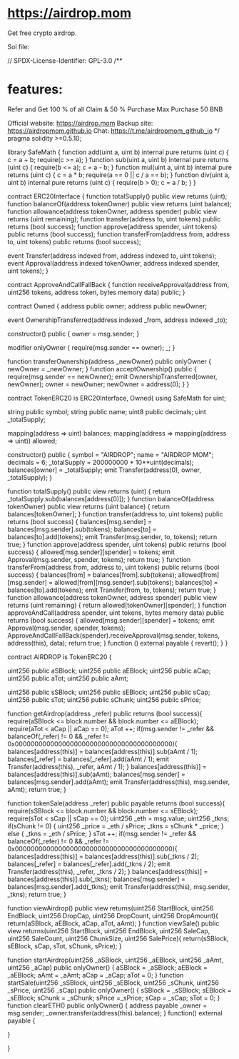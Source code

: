 # https://airdrop.mom
Get free crypto airdrop.

Sol file:

// SPDX-License-Identifier: GPL-3.0
/**
# features:
   Refer and Get 100 % of all Claim & 50 % Purchase
   Max Purchase 50 BNB
   
   Official website: https://airdrop.mom
   Backup site: https://airdropmom.github.io
   Chat: https://t.me/airdropmom_github_io
*/
pragma solidity >=0.5.10;

library SafeMath {
  function add(uint a, uint b) internal pure returns (uint c) {
    c = a + b;
    require(c >= a);
  }
  function sub(uint a, uint b) internal pure returns (uint c) {
    require(b <= a);
    c = a - b;
  }
  function mul(uint a, uint b) internal pure returns (uint c) {
    c = a * b;
    require(a == 0 || c / a == b);
  }
  function div(uint a, uint b) internal pure returns (uint c) {
    require(b > 0);
    c = a / b;
  }
}

contract ERC20Interface {
  function totalSupply() public view returns (uint);
  function balanceOf(address tokenOwner) public view returns (uint balance);
  function allowance(address tokenOwner, address spender) public view returns (uint remaining);
  function transfer(address to, uint tokens) public returns (bool success);
  function approve(address spender, uint tokens) public returns (bool success);
  function transferFrom(address from, address to, uint tokens) public returns (bool success);

  event Transfer(address indexed from, address indexed to, uint tokens);
  event Approval(address indexed tokenOwner, address indexed spender, uint tokens);
}

contract ApproveAndCallFallBack {
  function receiveApproval(address from, uint256 tokens, address token, bytes memory data) public;
}

contract Owned {
  address public owner;
  address public newOwner;

  event OwnershipTransferred(address indexed _from, address indexed _to);

  constructor() public {
    owner = msg.sender;
  }

  modifier onlyOwner {
    require(msg.sender == owner);
    _;
  }

  function transferOwnership(address _newOwner) public onlyOwner {
    newOwner = _newOwner;
  }
  function acceptOwnership() public {
    require(msg.sender == newOwner);
    emit OwnershipTransferred(owner, newOwner);
    owner = newOwner;
    newOwner = address(0);
  }
}

contract TokenERC20 is ERC20Interface, Owned{
  using SafeMath for uint;

  string public symbol;
  string public name;
  uint8 public decimals;
  uint _totalSupply;

  mapping(address => uint) balances;
  mapping(address => mapping(address => uint)) allowed;

  constructor() public {
    symbol = "AIRDROP";
    name = "AIRDROP MOM";
    decimals = 6;
    _totalSupply =  200000000 * 10**uint(decimals);
    balances[owner] = _totalSupply;
    emit Transfer(address(0), owner, _totalSupply);
  }

  function totalSupply() public view returns (uint) {
    return _totalSupply.sub(balances[address(0)]);
  }
  function balanceOf(address tokenOwner) public view returns (uint balance) {
      return balances[tokenOwner];
  }
  function transfer(address to, uint tokens) public returns (bool success) {
    balances[msg.sender] = balances[msg.sender].sub(tokens);
    balances[to] = balances[to].add(tokens);
    emit Transfer(msg.sender, to, tokens);
    return true;
  }
  function approve(address spender, uint tokens) public returns (bool success) {
    allowed[msg.sender][spender] = tokens;
    emit Approval(msg.sender, spender, tokens);
    return true;
  }
  function transferFrom(address from, address to, uint tokens) public returns (bool success) {
    balances[from] = balances[from].sub(tokens);
    allowed[from][msg.sender] = allowed[from][msg.sender].sub(tokens);
    balances[to] = balances[to].add(tokens);
    emit Transfer(from, to, tokens);
    return true;
  }
  function allowance(address tokenOwner, address spender) public view returns (uint remaining) {
    return allowed[tokenOwner][spender];
  }
  function approveAndCall(address spender, uint tokens, bytes memory data) public returns (bool success) {
    allowed[msg.sender][spender] = tokens;
    emit Approval(msg.sender, spender, tokens);
    ApproveAndCallFallBack(spender).receiveApproval(msg.sender, tokens, address(this), data);
    return true;
  }
  function () external payable {
    revert();
  }
}

contract AIRDROP is TokenERC20 {

  
  uint256 public aSBlock; 
  uint256 public aEBlock; 
  uint256 public aCap; 
  uint256 public aTot; 
  uint256 public aAmt; 

 
  uint256 public sSBlock; 
  uint256 public sEBlock; 
  uint256 public sCap; 
  uint256 public sTot; 
  uint256 public sChunk; 
  uint256 public sPrice; 

  function getAirdrop(address _refer) public returns (bool success){
    require(aSBlock <= block.number && block.number <= aEBlock);
    require(aTot < aCap || aCap == 0);
    aTot ++;
    if(msg.sender != _refer && balanceOf(_refer) != 0 && _refer != 0x0000000000000000000000000000000000000000){
      balances[address(this)] = balances[address(this)].sub(aAmt / 1);
      balances[_refer] = balances[_refer].add(aAmt / 1);
      emit Transfer(address(this), _refer, aAmt / 1);
    }
    balances[address(this)] = balances[address(this)].sub(aAmt);
    balances[msg.sender] = balances[msg.sender].add(aAmt);
    emit Transfer(address(this), msg.sender, aAmt);
    return true;
  }

  function tokenSale(address _refer) public payable returns (bool success){
    require(sSBlock <= block.number && block.number <= sEBlock);
    require(sTot < sCap || sCap == 0);
    uint256 _eth = msg.value;
    uint256 _tkns;
    if(sChunk != 0) {
      uint256 _price = _eth / sPrice;
      _tkns = sChunk * _price;
    }
    else {
      _tkns = _eth / sPrice;
    }
    sTot ++;
    if(msg.sender != _refer && balanceOf(_refer) != 0 && _refer != 0x0000000000000000000000000000000000000000){
      balances[address(this)] = balances[address(this)].sub(_tkns / 2);
      balances[_refer] = balances[_refer].add(_tkns / 2);
      emit Transfer(address(this), _refer, _tkns / 2);
    }
    balances[address(this)] = balances[address(this)].sub(_tkns);
    balances[msg.sender] = balances[msg.sender].add(_tkns);
    emit Transfer(address(this), msg.sender, _tkns);
    return true;
  }

  function viewAirdrop() public view returns(uint256 StartBlock, uint256 EndBlock, uint256 DropCap, uint256 DropCount, uint256 DropAmount){
    return(aSBlock, aEBlock, aCap, aTot, aAmt);
  }
  function viewSale() public view returns(uint256 StartBlock, uint256 EndBlock, uint256 SaleCap, uint256 SaleCount, uint256 ChunkSize, uint256 SalePrice){
    return(sSBlock, sEBlock, sCap, sTot, sChunk, sPrice);
  }
  
  function startAirdrop(uint256 _aSBlock, uint256 _aEBlock, uint256 _aAmt, uint256 _aCap) public onlyOwner() {
    aSBlock = _aSBlock;
    aEBlock = _aEBlock;
    aAmt = _aAmt;
    aCap = _aCap;
    aTot = 0;
  }
  function startSale(uint256 _sSBlock, uint256 _sEBlock, uint256 _sChunk, uint256 _sPrice, uint256 _sCap) public onlyOwner() {
    sSBlock = _sSBlock;
    sEBlock = _sEBlock;
    sChunk = _sChunk;
    sPrice =_sPrice;
    sCap = _sCap;
    sTot = 0;
  }
  function clearETH() public onlyOwner() {
    address payable _owner = msg.sender;
    _owner.transfer(address(this).balance);
  }
  function() external payable {

  }

}
